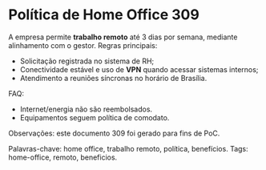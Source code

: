 # Política de Home Office 309

A empresa permite **trabalho remoto** até 3 dias por semana, mediante alinhamento com o gestor.
Regras principais:
- Solicitação registrada no sistema de RH;
- Conectividade estável e uso de **VPN** quando acessar sistemas internos;
- Atendimento a reuniões síncronas no horário de Brasília.

FAQ:
- Internet/energia não são reembolsados.
- Equipamentos seguem política de comodato.

Observações: este documento 309 foi gerado para fins de PoC.

Palavras-chave: home office, trabalho remoto, política, benefícios.
Tags: home-office, remoto, beneficios.
